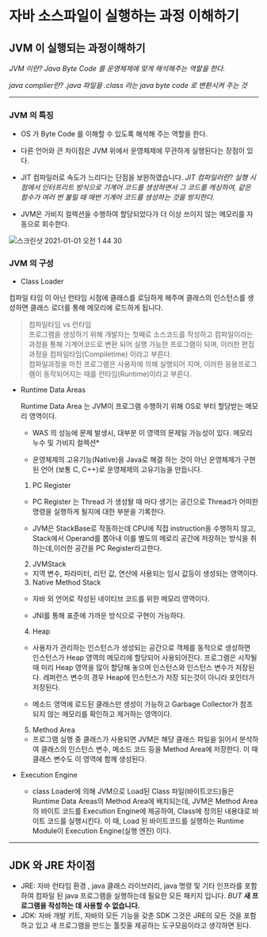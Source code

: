 #  자바 소스파일이 실행하는 과정 이해하기
## JVM 이 실행되는 과정이해하기
*JVM 이란? Java Byte Code 를 운영체제에 맞게 해석해주는 역할을 한다.*

*java complier란? .java 파일을 .class 라는 java byte code 로 변환시켜 주는 것*
- - - -

###  JVM 의 특징 
 * OS 가 Byte Code 를 이해할 수 있도록 해석해 주는 역할을 한다.
 * 다른 언어와 큰 차이점은 JVM 위에서 운영체제에 무관하게 실행된다는 장점이 있다.
 * JIT 컴파일러로 속도가 느리다는 단점을 보완하였습니다.
 *JIT 컴파일러란? 실행 시점에서 인터프리트 방식으로 기계어 코드를 생성하면서 그 코드를 캐싱하여, 같은 함수가 여러 번 불릴 때 매번 기계어 코드를 생성하는 것을 방지한다.*

* JVM은  가비지 컬렉션을 수행하여 할당되었다가 더 이상 쓰이지 않는 메모리를 자동으로 회수한다.

![스크린샷 2021-01-01 오전 1 44 30](https://user-images.githubusercontent.com/11612589/103418953-4bb16900-4bd4-11eb-9199-7f4fd7e330a8.png)


### JVM 의 구성
* Class Loader

 컴파일 타임 이 아닌 런타임 시점에 클래스를 로딩하게 해주며 클래스의 인스턴스를 생성하면 클래스 로더를 통해 메모리에 로드하게 됩니다.

> 컴파일타임 vs 런타임  
> 프로그램을 생성하기 위해 개발자는 첫째로 소스코드를 작성하고 컴파일이라는 과정을  통해 기계어코드로 변환 되어 실행 가능한 프로그램이 되며, 이러한 편집 과정을 컴파일타임(Compiletime) 이라고 부른다.  
> 컴파일과정을 마친 프로그램은 사용자에 의해 실행되어 지며, 이러한 응용프로그램이 동작되어지는 때를 런타임(Runtime)이라고 부른다.  


* Runtime Data Areas


  Runtime Data Area 는 JVM이 프로그램 수행하기 위해 OS로 부터 할당받는 메모리 영역이다. 

    - WAS 의 성능에 문제 발생시, 대부분 이 영역의 문제일 가능성이 있다. 메모리누수 및 가비지 컬렉션*
  
    - 운영체제의 고유기능(Native)을 Java로 해결 하는 것이 아닌 운영체제가 구현된 언어 (보통 C, C++)로 운영체제의 고유기능을 만듭니다.
 
	1. PC Register
	
    - PC Register 는 Thread 가 생성돨 때 마다 생기는 공간으로 Thread가 어떠한 명령을 실행하게 될지에 대한 부분을 기록한다.
     
    - JVM은 StackBase로 작동하는데 CPU에 직접 instruction을 수행하지 않고, Stack에서 Operand를 뽑아내 이를 별도의 메로리 공간에 저장하는 방식을 취하는데,이러한 공간을 PC Register라고한다. 

		
	2. JVMStack                                                                                                                      
	- 지역 변수, 파라미터, 리턴 값, 연산에 사용되는 임시 값등이 생성되는 영역이다.

	3. Native Method Stack
        
	- 자바 외 언어로 작성된 네이티브 코드를 위한 메모리 영역이다.
        
	- JNI를 통해 표준에 가까운 방식으로 구현이 가능하다.
             

   	4. Heap
           
	- 사용자가 관리하는 인스턴스가 생성되는 공간으로 객체를 동적으로 생성하면 인스턴스가 Heap 영역의 메모리에 할당되어 사용되어진다. 프로그램은 시작될 때 미리 Heap 영역을 많이 할당해 놓으며 
	     인스턴스와 인스턴스 변수가 저장된다. 레퍼런스 변수의 경우 Heap에 인스턴스가 저장 되는것이 아니라 포인터가 저장된다. 
            
	- 메소드 영역에 로드된 클래스만 생성이 가능하고 Garbage Collector가 참조되지 않는 메모리를 확인하고 제거하는 영역이다.            

	5. Method Area
	- 프로그램 실행 중 클래스가 사용되면 JVM은 해당 클래스 파일을 읽어서 분석하여 클래스의 인스턴스 변수, 메소드 코드 등을 Method Area에 저장한다. 이 때 클래스 변수도 이 영역에 함께 생성된다.


	
	
	

* Execution Engine

  - class Loader에 의해 JVM으로 Load된 Class 파일(바이트코드)들은 Runtime Data Areas의 Method Area에 배치되는데, JVM은 Method Area의 바이트 코드를 Execution Engine에 제공하여, 
   Class에 정의된 내용대로 바이트 코드를 실행시킨다. 이 때, Load 된 바이트코드를 실행하는 Runtime Module이 Execution Engine(실행 엔진) 이다.

 - - -
 ## JDK 와 JRE 차이점

* JRE: 자바 런타임 환경 , java 클래스 라이브러리, java 명령 및 기타 인프라를 포함하여 컴파일 된 java 프로그램을 실행하는데 필요한 모든 패키지 입니다.
*BUT* **새 프로그램을 작성하는 데 사용할 수 없습니다.**
* JDK: 자바 개발 키트, 자바의 모든 기능을 갖춘 SDK 그것은 JRE의 모든 것을 포함하고 있고 새 프로그램을 만드는 툴킷울 제공하는 도구모음이라고 생각하면 된다.
   
   

